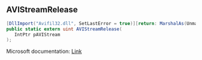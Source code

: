 ## AVIStreamRelease

```csharp
[DllImport("Avifil32.dll", SetLastError = true)][return: MarshalAs(UnmanagedType.U4)]
public static extern uint AVIStreamRelease(
   IntPtr pAVIStream
);
```

Microsoft documentation: [Link](https://docs.microsoft.com/en-us/windows/win32/api/vfw/nf-vfw-avistreamrelease)
